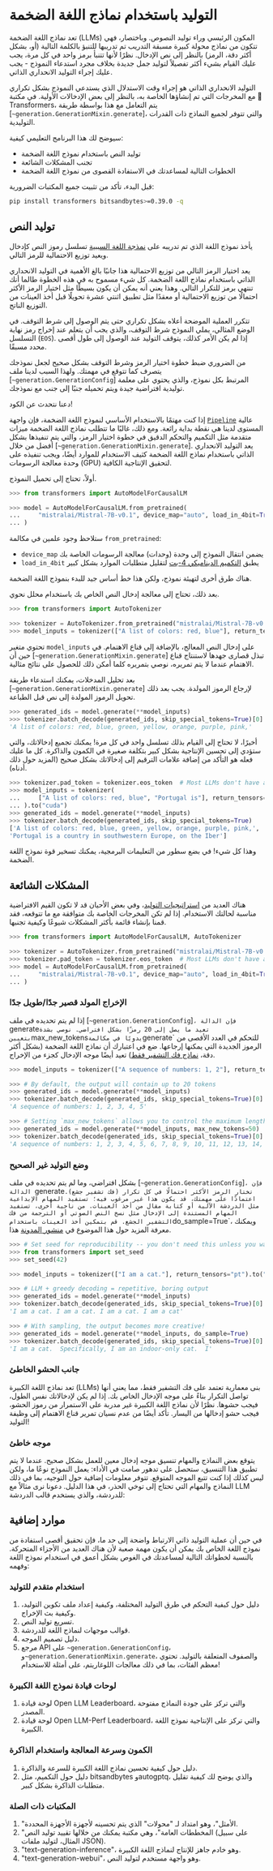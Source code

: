 # التوليد باستخدام نماذج اللغة الضخمة

تعد نماذج اللغة الضخمة (LLMs) المكون الرئيسي وراء توليد النصوص. وباختصار، فهي تتكون من نماذج محولة كبيرة مسبقة التدريب تم تدريبها للتنبؤ بالكلمة التالية (أو، بشكل أكثر دقة، الرمز) بالنظر إلى نص الإدخال. نظرًا لأنها تتنبأ برمز واحد في كل مرة، يجب عليك القيام بشيء أكثر تفصيلاً لتوليد جمل جديدة بخلاف مجرد استدعاء النموذج - يجب عليك إجراء التوليد الانحداري الذاتي.

التوليد الانحداري الذاتي هو إجراء وقت الاستدلال الذي يستدعي النموذج بشكل تكراري مع المخرجات التي تم إنشاؤها الخاصة به، بالنظر إلى بعض الإدخالات الأولية. في مكتبة 🤗 Transformers، يتم التعامل مع هذا بواسطة طريقة [`~generation.GenerationMixin.generate`]، والتي تتوفر لجميع النماذج ذات القدرات التوليدية.

سيوضح لك هذا البرنامج التعليمي كيفية:

* توليد النص باستخدام نموذج اللغة الضخمة
* تجنب المشكلات الشائعة
* الخطوات التالية لمساعدتك في الاستفادة القصوى من نموذج اللغة الضخمة

قبل البدء، تأكد من تثبيت جميع المكتبات الضرورية:

```bash
pip install transformers bitsandbytes>=0.39.0 -q
```

## توليد النص

يأخذ نموذج اللغة الذي تم تدريبه على [نمذجة اللغة السببية](tasks/language_modeling) تسلسل رموز النص كإدخال ويعيد توزيع الاحتمالية للرمز التالي.

يعد اختيار الرمز التالي من توزيع الاحتمالية هذا جانبًا بالغ الأهمية في التوليد الانحداري الذاتي باستخدام نماذج اللغة الضخمة. كل شيء مسموح به في هذه الخطوة طالما أنك تنتهي برمز للتكرار التالي. وهذا يعني أنه يمكن أن يكون بسيطًا مثل اختيار الرمز الأكثر احتمالًا من توزيع الاحتمالية أو معقدًا مثل تطبيق اثنتي عشرة تحويلًا قبل أخذ العينات من التوزيع الناتج.

تتكرر العملية الموضحة أعلاه بشكل تكراري حتى يتم الوصول إلى شرط التوقف. في الوضع المثالي، يملي النموذج شرط التوقف، والذي يجب أن يتعلم عند إخراج رمز نهاية التسلسل (`EOS`). إذا لم يكن الأمر كذلك، يتوقف التوليد عند الوصول إلى طول أقصى محدد مسبقًا.

من الضروري ضبط خطوة اختيار الرمز وشرط التوقف بشكل صحيح لجعل نموذجك يتصرف كما تتوقع في مهمتك. ولهذا السبب لدينا ملف [`~generation.GenerationConfig`] المرتبط بكل نموذج، والذي يحتوي على معلمة توليدية افتراضية جيدة ويتم تحميله جنبًا إلى جنب مع نموذجك.

دعنا نتحدث عن الكود!

<Tip>

إذا كنت مهتمًا بالاستخدام الأساسي لنموذج اللغة الضخمة، فإن واجهة [`Pipeline`](pipeline_tutorial) عالية المستوى لدينا هي نقطة بداية رائعة. ومع ذلك، غالبًا ما تتطلب نماذج اللغة الضخمة ميزات متقدمة مثل التكميم والتحكم الدقيق في خطوة اختيار الرمز، والتي يتم تنفيذها بشكل أفضل من خلال [`~generation.GenerationMixin.generate`]. يعد التوليد الانحداري الذاتي باستخدام نماذج اللغة الضخمة كثيف الاستخدام للموارد أيضًا، ويجب تنفيذه على وحدة معالجة الرسومات (GPU) لتحقيق الإنتاجية الكافية.

</Tip>

أولاً، تحتاج إلى تحميل النموذج.

```py
>>> from transformers import AutoModelForCausalLM

>>> model = AutoModelForCausalLM.from_pretrained(
...     "mistralai/Mistral-7B-v0.1", device_map="auto", load_in_4bit=True
... )
```

ستلاحظ وجود علمين في مكالمة `from_pretrained`:

- `device_map` يضمن انتقال النموذج إلى وحدة (وحدات) معالجة الرسومات الخاصة بك
- `load_in_4bit` يطبق [التكميم الديناميكي 4-بت](main_classes/quantization) لتقليل متطلبات الموارد بشكل كبير

هناك طرق أخرى لتهيئة نموذج، ولكن هذا خط أساس جيد للبدء بنموذج اللغة الضخمة.

بعد ذلك، تحتاج إلى معالجة إدخال النص الخاص بك باستخدام محلل نحوي.

```py
>>> from transformers import AutoTokenizer

>>> tokenizer = AutoTokenizer.from_pretrained("mistralai/Mistral-7B-v0.1", padding_side="left")
>>> model_inputs = tokenizer(["A list of colors: red, blue"], return_tensors="pt").to("cuda")
```

تحتوي متغير `model_inputs` على إدخال النص المعالج، بالإضافة إلى قناع الاهتمام. في حين أن [`~generation.GenerationMixin.generate`] تبذل قصارى جهدها لاستنتاج قناع الاهتمام عندما لا يتم تمريره، نوصي بتمريره كلما أمكن ذلك للحصول على نتائج مثالية.

بعد تحليل المدخلات، يمكنك استدعاء طريقة [`~generation.GenerationMixin.generate`] لإرجاع الرموز المولدة. يجب بعد ذلك تحويل الرموز المولدة إلى نص قبل الطباعة.

```py
>>> generated_ids = model.generate(**model_inputs)
>>> tokenizer.batch_decode(generated_ids, skip_special_tokens=True)[0]
'A list of colors: red, blue, green, yellow, orange, purple, pink,'
```

أخيرًا، لا تحتاج إلى القيام بذلك تسلسل واحد في كل مرة! يمكنك تجميع إدخالاتك، والتي ستؤدي إلى تحسين الإنتاجية بشكل كبير بتكلفة صغيرة في الكمون والذاكرة. كل ما عليك فعله هو التأكد من إضافة علامات الترقيم إلى إدخالاتك بشكل صحيح (المزيد حول ذلك أدناه).

```py
>>> tokenizer.pad_token = tokenizer.eos_token  # Most LLMs don't have a pad token by default
>>> model_inputs = tokenizer(
...     ["A list of colors: red, blue", "Portugal is"], return_tensors="pt", padding=True
... ).to("cuda")
>>> generated_ids = model.generate(**model_inputs)
>>> tokenizer.batch_decode(generated_ids, skip_special_tokens=True)
['A list of colors: red, blue, green, yellow, orange, purple, pink,',
'Portugal is a country in southwestern Europe, on the Iber']
```

وهذا كل شيء! في بضع سطور من التعليمات البرمجية، يمكنك تسخير قوة نموذج اللغة الضخمة.

## المشكلات الشائعة

هناك العديد من [استراتيجيات التوليد](generation_strategies)، وفي بعض الأحيان قد لا تكون القيم الافتراضية مناسبة لحالتك الاستخدام. إذا لم تكن المخرجات الخاصة بك متوافقة مع ما تتوقعه، فقد قمنا بإنشاء قائمة بأكثر المشكلات شيوعًا وكيفية تجنبها.

```py
>>> from transformers import AutoModelForCausalLM, AutoTokenizer

>>> tokenizer = AutoTokenizer.from_pretrained("mistralai/Mistral-7B-v0.1")
>>> tokenizer.pad_token = tokenizer.eos_token  # Most LLMs don't have a pad token by default
>>> model = AutoModelForCausalLM.from_pretrained(
...     "mistralai/Mistral-7B-v0.1", device_map="auto", load_in_4bit=True
... )
```

### الإخراج المولد قصير جدًا/طويل جدًا

إذا لم يتم تحديده في ملف [`~generation.GenerationConfig`]`، فإن الدالة `generate` تعيد ما يصل إلى 20 رمزًا بشكل افتراضي. نوصي بشدة بتعيين `max_new_tokens` يدويًا في مكالمة `generate` للتحكم في العدد الأقصى من الرموز الجديدة التي يمكنها إرجاعها. ضع في اعتبارك أن نماذج اللغة الضخمة (بشكل أكثر دقة، [نماذج فك التشفير فقط](https://huggingface.co/learn/nlp-course/chapter1/6؟fw=pt)) تعيد أيضًا موجه الإدخال كجزء من الإخراج.

```py
>>> model_inputs = tokenizer(["A sequence of numbers: 1, 2"], return_tensors="pt").to("cuda")

>>> # By default, the output will contain up to 20 tokens
>>> generated_ids = model.generate(**model_inputs)
>>> tokenizer.batch_decode(generated_ids, skip_special_tokens=True)[0]
'A sequence of numbers: 1, 2, 3, 4, 5'

>>> # Setting `max_new_tokens` allows you to control the maximum length
>>> generated_ids = model.generate(**model_inputs, max_new_tokens=50)
>>> tokenizer.batch_decode(generated_ids, skip_special_tokens=True)[0]
'A sequence of numbers: 1, 2, 3, 4, 5, 6, 7, 8, 9, 10, 11, 12, 13, 14, 15, 16,'
```

### وضع التوليد غير الصحيح

بشكل افتراضي، وما لم يتم تحديده في ملف [`~generation.GenerationConfig`]`، فإن الدالة `generate` تختار الرمز الأكثر احتمالًا في كل تكرار (فك تشفير جشع). اعتمادًا على مهمتك، قد يكون هذا غير مرغوب فيه؛ تستفيد المهام الإبداعية مثل الدردشة الآلية أو كتابة مقال من أخذ العينات. من ناحية أخرى، تستفيد المهام المستندة إلى الإدخال مثل نسخ النص الصوتي أو الترجمة من فك التشفير الجشع. قم بتمكين أخذ العينات باستخدام `do_sample=True`، ويمكنك معرفة المزيد حول هذا الموضوع في [منشور المدونة](https://huggingface.co/blog/how-to-generate) هذا.

```py
>>> # Set seed for reproducibility -- you don't need this unless you want full reproducibility
>>> from transformers import set_seed
>>> set_seed(42)

>>> model_inputs = tokenizer(["I am a cat."], return_tensors="pt").to("cuda")

>>> # LLM + greedy decoding = repetitive, boring output
>>> generated_ids = model.generate(**model_inputs)
>>> tokenizer.batch_decode(generated_ids, skip_special_tokens=True)[0]
'I am a cat. I am a cat. I am a cat. I am a cat'

>>> # With sampling, the output becomes more creative!
>>> generated_ids = model.generate(**model_inputs, do_sample=True)
>>> tokenizer.batch_decode(generated_ids, skip_special_tokens=True)[0]
'I am a cat.  Specifically, I am an indoor-only cat.  I'
```
### جانب الحشو الخاطئ

تعد نماذج اللغة الكبيرة (LLMs) بنى معمارية تعتمد على فك التشفير فقط، مما يعني أنها تواصل التكرار بناءً على موجه الإدخال الخاص بك. إذا لم يكن لإدخالاتك نفس الطول، فيجب حشوها. نظرًا لأن نماذج اللغة الكبيرة غير مدربة على الاستمرار من رموز الحشو، فيجب حشو إدخالها من اليسار. تأكد أيضًا من عدم نسيان تمرير قناع الاهتمام إلى وظيفة التوليد!

### موجه خاطئ

يتوقع بعض النماذج والمهام تنسيق موجه إدخال معين للعمل بشكل صحيح. عندما لا يتم تطبيق هذا التنسيق، ستحصل على تدهور صامت في الأداء: يعمل النموذج نوعًا ما، ولكن ليس كذلك إذا كنت تتبع الموجه المتوقع. تتوفر معلومات إضافية حول التوجيه، بما في ذلك النماذج والمهام التي تحتاج إلى توخي الحذر، في هذا الدليل. دعونا نرى مثالاً مع LLM للدردشة، والذي يستخدم قالب الدردشة:

## موارد إضافية

في حين أن عملية التوليد ذاتي الارتباط واضحة إلى حد ما، فإن تحقيق أقصى استفادة من نموذج اللغة الخاص بك يمكن أن يكون مهمة صعبة لأن هناك العديد من الأجزاء المتحركة. بالنسبة لخطواتك التالية لمساعدتك في الغوص بشكل أعمق في استخدام نموذج اللغة وفهمه:

### استخدام متقدم للتوليد

1. دليل حول كيفية التحكم في طرق التوليد المختلفة، وكيفية إعداد ملف تكوين التوليد، وكيفية بث الإخراج.
2. تسريع توليد النص.
3. قوالب موجهات لنماذج اللغة للدردشة.
4. دليل تصميم الموجه.
5. مرجع API على `~generation.GenerationConfig`، و`~generation.GenerationMixin.generate`، والصفوف المتعلقة بالتوليد. تحتوي معظم الفئات، بما في ذلك معالجات اللوغاريتم، على أمثلة للاستخدام!

### لوحات قيادة نموذج اللغة الكبيرة

1. لوحة قيادة Open LLM Leaderboard، والتي تركز على جودة النماذج مفتوحة المصدر.
2. لوحة قيادة Open LLM-Perf Leaderboard، والتي تركز على الإنتاجية نموذج اللغة الكبيرة.

### الكمون وسرعة المعالجة واستخدام الذاكرة

1. دليل حول كيفية تحسين نماذج اللغة الكبيرة للسرعة والذاكرة.
2. دليل حول التكميم، مثل bitsandbytes وautogptq، والذي يوضح لك كيفية تقليل متطلبات الذاكرة بشكل كبير.

### المكتبات ذات الصلة

1. "الأمثل"، وهو امتداد لـ "محولات" الذي يتم تحسينه لأجهزة الأجهزة المحددة.
2. "المخططات العامة"، وهي مكتبة يمكنك من خلالها تقييد توليد النص (على سبيل المثال، لتوليد ملفات JSON).
3. "text-generation-inference"، وهو خادم جاهز للإنتاج لنماذج اللغة الكبيرة.
4. "text-generation-webui"، وهو واجهة مستخدم لتوليد النص.